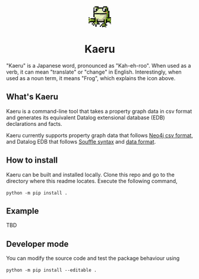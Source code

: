<div align="center">
<img src="./icon/kaeru_icon.png" 
alt="logo", width="60"></img>
</div>

<h1 style="text-align: center;">Kaeru</h1>
"Kaeru" is a Japanese word, pronounced as "Kah-eh-roo". When used as a verb, it can mean "translate" or "change" in English. Interestingly, when used as a noun term, it means "Frog", which explains the icon above.

## What's Kaeru

Kaeru is a command-line tool that takes a property graph data in csv format and generates its equivalent Datalog extensional database (EDB) declarations and facts. 

Kaeru currently supports property graph data that follows [Neo4j csv format](https://neo4j.com/developer/guide-import-csv/#_converting_data_values_with_load_csv), and Datalog EDB that follows [Souffle syntax](https://souffle-lang.github.io/program) and [data format](https://souffle-lang.github.io/simple).  


## How to install 

Kaeru can be built and installed locally. Clone this repo and go to the directory where this readme locates. Execute the following command, 

`python -m pip install .`


## Example 

TBD 



## Developer mode 

You can modify the source code and test the package behaviour using 

`python -m pip install --editable . `






